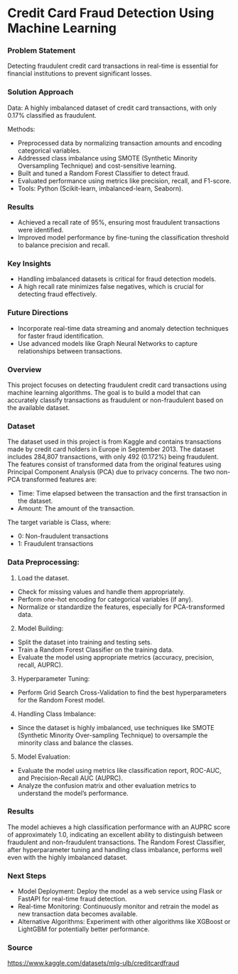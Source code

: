 # Credit Card Fraud Detection Using Machine Learning

### Problem Statement

Detecting fraudulent credit card transactions in real-time is essential for financial institutions to prevent significant losses.

### Solution Approach

Data: A highly imbalanced dataset of credit card transactions, with only 0.17% classified as fraudulent.

Methods:

- Preprocessed data by normalizing transaction amounts and encoding categorical variables.
- Addressed class imbalance using SMOTE (Synthetic Minority Oversampling Technique) and cost-sensitive learning.
- Built and tuned a Random Forest Classifier to detect fraud.
- Evaluated performance using metrics like precision, recall, and F1-score.
- Tools: Python (Scikit-learn, imbalanced-learn, Seaborn).

### Results

- Achieved a recall rate of 95%, ensuring most fraudulent transactions were identified.
- Improved model performance by fine-tuning the classification threshold to balance precision and recall.

### Key Insights

- Handling imbalanced datasets is critical for fraud detection models.
- A high recall rate minimizes false negatives, which is crucial for detecting fraud effectively.

### Future Directions

- Incorporate real-time data streaming and anomaly detection techniques for faster fraud identification.
- Use advanced models like Graph Neural Networks to capture relationships between transactions.

### Overview

This project focuses on detecting fraudulent credit card transactions using machine learning algorithms. The goal is to build a model that can accurately classify transactions as fraudulent or non-fraudulent based on the available dataset. 

### Dataset 

The dataset used in this project is from Kaggle and contains transactions made by credit card holders in Europe in September 2013. The dataset includes 284,807 transactions, with only 492 (0.172%) being fraudulent. The features consist of transformed data from the original features using Principal Component Analysis (PCA) due to privacy concerns. The two non-PCA transformed features are:

- Time: Time elapsed between the transaction and the first transaction in the dataset.
- Amount: The amount of the transaction.

The target variable is Class, where:

- 0: Non-fraudulent transactions
- 1: Fraudulent transactions
    
### Data Preprocessing:

1. Load the dataset.
- Check for missing values and handle them appropriately.
- Perform one-hot encoding for categorical variables (if any).
- Normalize or standardize the features, especially for PCA-transformed data.

2. Model Building:
- Split the dataset into training and testing sets.
- Train a Random Forest Classifier on the training data.
- Evaluate the model using appropriate metrics (accuracy, precision, recall, AUPRC).

3. Hyperparameter Tuning:
- Perform Grid Search Cross-Validation to find the best hyperparameters for the Random Forest model.

4. Handling Class Imbalance:
- Since the dataset is highly imbalanced, use techniques like SMOTE (Synthetic Minority Over-sampling Technique) to oversample the minority class and balance the classes.

5. Model Evaluation:
- Evaluate the model using metrics like classification report, ROC-AUC, and Precision-Recall AUC (AUPRC).
- Analyze the confusion matrix and other evaluation metrics to understand the model’s performance.

### Results

The model achieves a high classification performance with an AUPRC score of approximately 1.0, indicating an excellent ability to distinguish between fraudulent and non-fraudulent transactions. The Random Forest Classifier, after hyperparameter tuning and handling class imbalance, performs well even with the highly imbalanced dataset.

### Next Steps

- Model Deployment: Deploy the model as a web service using Flask or FastAPI for real-time fraud detection.
- Real-time Monitoring: Continuously monitor and retrain the model as new transaction data becomes available.
- Alternative Algorithms: Experiment with other algorithms like XGBoost or LightGBM for potentially better performance.

### Source

https://www.kaggle.com/datasets/mlg-ulb/creditcardfraud
